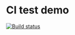 # CI test demo

[![Build status](https://ci.appveyor.com/api/projects/status/7k8799e4k5ckt52x?svg=true)](https://ci.appveyor.com/project/Belova-sailor/test-functions)